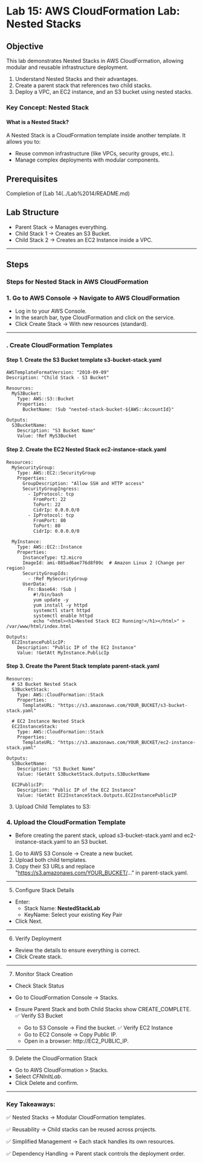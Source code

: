 # Lab 15: AWS CloudFormation Lab: Nested Stacks
## Objective

This lab demonstrates Nested Stacks in AWS CloudFormation, allowing modular and reusable infrastructure deployment.

1. Understand Nested Stacks and their advantages.
2. Create a parent stack that references two child stacks.
3. Deploy a VPC, an EC2 instance, and an S3 bucket using nested stacks.

### Key Concept: Nested Stack
#### What is a Nested Stack?
A Nested Stack is a CloudFormation template inside another template. It allows you to:

- Reuse common infrastructure (like VPCs, security groups, etc.).
- Manage complex deployments with modular components.


## Prerequisites

Completion of [Lab 14(../Lab%2014/README.md)

## Lab Structure

- Parent Stack → Manages everything.
- Child Stack 1 → Creates an S3 Bucket.
- Child Stack 2 → Creates an EC2 Instance inside a VPC.
---

## Steps

### Steps for Nested Stack  in AWS CloudFormation

### 1. Go to AWS Console -> Navigate to AWS CloudFormation

- Log in to your AWS Console.
- In the search bar, type CloudFormation and click on the service.
- Click Create Stack → With new resources (standard).
---

### . Create CloudFormation Templates 

#### Step 1. Create the S3 Bucket template s3-bucket-stack.yaml

```
AWSTemplateFormatVersion: "2010-09-09"
Description: "Child Stack - S3 Bucket"

Resources:
  MyS3Bucket:
    Type: AWS::S3::Bucket
    Properties:
      BucketName: !Sub "nested-stack-bucket-${AWS::AccountId}"

Outputs:
  S3BucketName:
    Description: "S3 Bucket Name"
    Value: !Ref MyS3Bucket
```
#### Step 2. Create the EC2 Nested Stack ec2-instance-stack.yaml
```
Resources:
  MySecurityGroup:
    Type: AWS::EC2::SecurityGroup
    Properties:
      GroupDescription: "Allow SSH and HTTP access"
      SecurityGroupIngress:
        - IpProtocol: tcp
          FromPort: 22
          ToPort: 22
          CidrIp: 0.0.0.0/0
        - IpProtocol: tcp
          FromPort: 80
          ToPort: 80
          CidrIp: 0.0.0.0/0

  MyInstance:
    Type: AWS::EC2::Instance
    Properties:
      InstanceType: t2.micro
      ImageId: ami-085ad6ae776d8f09c  # Amazon Linux 2 (Change per region)
      SecurityGroupIds:
        - !Ref MySecurityGroup
      UserData:
        Fn::Base64: !Sub |
          #!/bin/bash
          yum update -y
          yum install -y httpd
          systemctl start httpd
          systemctl enable httpd
          echo "<html><h1>Nested Stack EC2 Running!</h1></html>" > /var/www/html/index.html

Outputs:
  EC2InstancePublicIP:
    Description: "Public IP of the EC2 Instance"
    Value: !GetAtt MyInstance.PublicIp
```
#### Step 3. Create the Parent Stack template parent-stack.yaml

```
Resources:
  # S3 Bucket Nested Stack
  S3BucketStack:
    Type: AWS::CloudFormation::Stack
    Properties:
      TemplateURL: "https://s3.amazonaws.com/YOUR_BUCKET/s3-bucket-stack.yaml"

  # EC2 Instance Nested Stack
  EC2InstanceStack:
    Type: AWS::CloudFormation::Stack
    Properties:
      TemplateURL: "https://s3.amazonaws.com/YOUR_BUCKET/ec2-instance-stack.yaml"

Outputs:
  S3BucketName:
    Description: "S3 Bucket Name"
    Value: !GetAtt S3BucketStack.Outputs.S3BucketName

  EC2PublicIP:
    Description: "Public IP of the EC2 Instance"
    Value: !GetAtt EC2InstanceStack.Outputs.EC2InstancePublicIP
```
3. Upload Child Templates to S3:

### 4. Upload the CloudFormation Template

- Before creating the parent stack, upload s3-bucket-stack.yaml and ec2-instance-stack.yaml to an S3 bucket.

1. Go to AWS S3 Console → Create a new bucket.
2. Upload both child templates.
3. Copy their S3 URLs and replace "https://s3.amazonaws.com/YOUR_BUCKET/..." in parent-stack.yaml.

---
5. Configure Stack Details

- Enter: 
    - Stack Name: **NestedStackLab**
    - KeyName: Select your existing Key Pair
- Click Next.
---
6. Verify Deployment
- Review the details to ensure everything is correct.
- Click Create stack.
---

7. Monitor Stack Creation

- Check Stack Status

- Go to CloudFormation Console → Stacks.
- Ensure Parent Stack and both Child Stacks show CREATE_COMPLETE.
✅ Verify S3 Bucket
    - Go to S3 Console → Find the bucket.
✅ Verify EC2 Instance
    - Go to EC2 Console → Copy Public IP.
    - Open in a browser: http://EC2_PUBLIC_IP.

---
9. Delete the CloudFormation Stack

- Go to AWS CloudFormation > Stacks.
- Select *CFNInItLab*.
- Click Delete and confirm.
---

### Key Takeaways:

✅ Nested Stacks → Modular CloudFormation templates.

✅ Reusability → Child stacks can be reused across projects.

✅ Simplified Management → Each stack handles its own resources.

✅ Dependency Handling → Parent stack controls the deployment order.

